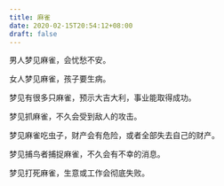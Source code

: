```yaml
---
title: 麻雀
date: 2020-02-15T20:54:12+08:00
draft: false
---
```


男人梦见麻雀，会忧愁不安。<br>


女人梦见麻雀，孩子要生病。<br>


梦见有很多只麻雀，预示大吉大利，事业能取得成功。<br>


梦见抓麻雀，不久会受到敌人的攻击。<br>


梦见麻雀吃虫子，财产会有危险，或者全部失去自己的财产。<br>


梦见捕鸟者捕捉麻雀，不久会有不幸的消息。<br>


梦见打死麻雀，生意或工作会彻底失败。<br>

